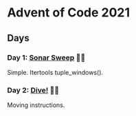 # Advent of Code 2021

## Days

### Day 1: [Sonar Sweep](day01/README.md) 🌟🌟

Simple. Itertools tuple_windows().

### Day 2: [Dive!](day02/README.md) 🌟🌟

Moving instructions.